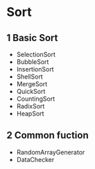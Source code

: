 # Sort

## 1 Basic Sort
- SelectionSort
- BubbleSort
- InsertionSort
- ShellSort
- MergeSort
- QuickSort
- CountingSort
- RadixSort
- HeapSort

## 2 Common fuction
- RandomArrayGenerator
- DataChecker